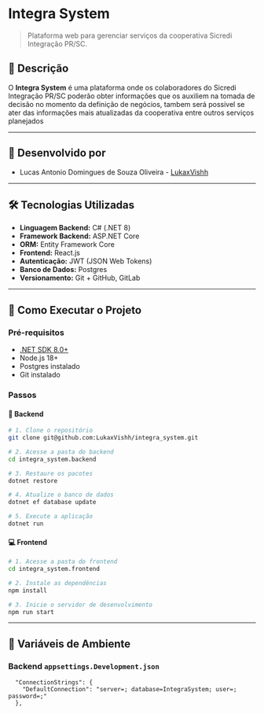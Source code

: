 # Integra System

> Plataforma web para gerenciar serviços da cooperativa Sicredi Integração PR/SC.

## 🧾 Descrição

O **Integra System** é uma plataforma onde os colaboradores do Sicredi Integração PR/SC poderão obter informações que os auxiliem na tomada de decisão no momento da definição de negócios, tambem será possivel se ater das informações mais atualizadas da cooperativa entre outros serviços planejados

---

## 👥 Desenvolvido por

- Lucas Antonio Domingues de Souza Oliveira - [LukaxVishh](https://github.com/LukaxVishh)

---

## 🛠️ Tecnologias Utilizadas

- **Linguagem Backend:** C# (.NET 8)
- **Framework Backend:** ASP.NET Core
- **ORM:** Entity Framework Core
- **Frontend:** React.js
- **Autenticação:** JWT (JSON Web Tokens)
- **Banco de Dados:** Postgres
- **Versionamento:** Git + GitHub, GitLab

---

## 🚀 Como Executar o Projeto

### Pré-requisitos

- [.NET SDK 8.0+](https://dotnet.microsoft.com/en-us/download)
- Node.js 18+
- Postgres instalado
- Git instalado

### Passos

#### 🔧 Backend

```bash
# 1. Clone o repositório
git clone git@github.com:LukaxVishh/integra_system.git

# 2. Acesse a pasta do backend
cd integra_system.backend

# 3. Restaure os pacotes
dotnet restore

# 4. Atualize o banco de dados
dotnet ef database update

# 5. Execute a aplicação
dotnet run
```

#### 💻 Frontend

```bash
# 1. Acesse a pasta do frontend
cd integra_system.frontend

# 2. Instale as dependências
npm install

# 3. Inicie o servidor de desenvolvimento
npm run start
```

---

## 🔑 Variáveis de Ambiente

### Backend `appsettings.Development.json`

```
  "ConnectionStrings": {
    "DefaultConnection": "server=; database=IntegraSystem; user=; password=;"
  },
```
